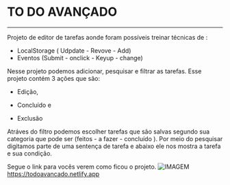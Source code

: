 # TO DO AVANÇADO
---
Projeto de editor de tarefas aonde foram possíveis treinar técnicas de :

* LocalStorage ( Udpdate - Revove - Add)
* Eventos (Submit - onclick - Keyup - change)

Nesse projeto podemos adicionar, pesquisar e filtrar as tarefas. Esse projeto contém 3 ações que são:

* Edição,

* Concluído e

* Exclusão

Atráves do filtro podemos escolher tarefas que são salvas segundo sua categoria que pode ser (feitos - a fazer - concluído ).
Por meio do pesquisar digitamos parte de uma sentença de tarefa e abaixo ele nos mostra a tarefa e sua condição.

Segue o link para vocês verem como ficou o projeto.
![IMAGEM](image.png)
https://todoavancado.netlify.app